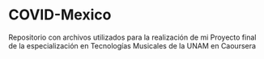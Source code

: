 # COVID-Mexico
Repositorio con archivos utilizados para la realización de mi Proyecto final de la especialización en Tecnologías Musicales de la UNAM en Caoursera

